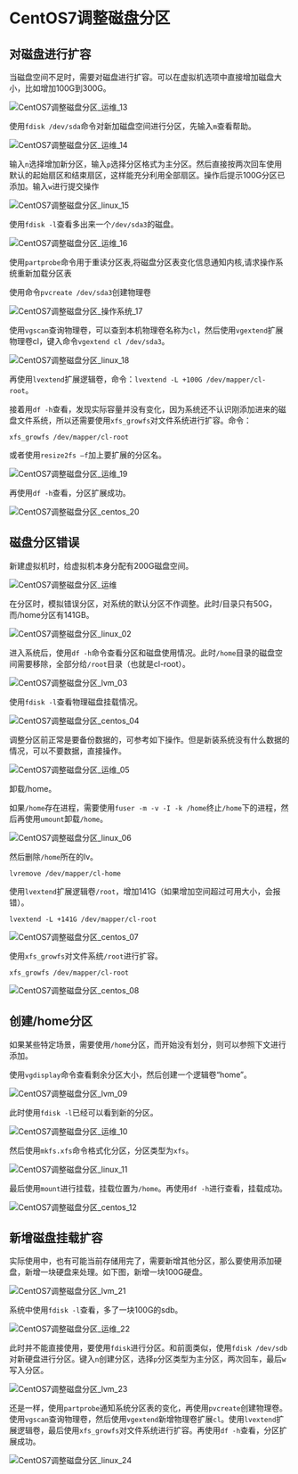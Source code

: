 # CentOS7调整磁盘分区

## 对磁盘进行扩容

当磁盘空间不足时，需要对磁盘进行扩容。可以在虚拟机选项中直接增加磁盘大小，比如增加100G到300G。

![CentOS7调整磁盘分区_运维_13](assets/resize,m_fixed,w_750.webp)

使用`fdisk /dev/sda`命令对新加磁盘空间进行分区，先输入`m`查看帮助。

![CentOS7调整磁盘分区_运维_14](assets/resize,m_fixed,w_750-16654524595953.webp)

输入`n`选择增加新分区，输入`p`选择分区格式为主分区。然后直接按两次回车使用默认的起始扇区和结束扇区，这样能充分利用全部扇区。操作后提示100G分区已添加。输入`w`进行提交操作

![CentOS7调整磁盘分区_linux_15](assets/resize,m_fixed,w_750-16654525261266.webp)

 



使用`fdisk -l`查看多出来一个`/dev/sda3`的磁盘。

![CentOS7调整磁盘分区_运维_16](assets/resize,m_fixed,w_750-16654527275139.webp)

使用`partprobe`命令用于重读分区表,将磁盘分区表变化信息通知内核,请求操作系统重新加载分区表

使用命令`pvcreate /dev/sda3`创建物理卷

![CentOS7调整磁盘分区_操作系统_17](assets/resize,m_fixed,w_750-166545279419312.webp)

使用`vgscan`查询物理卷，可以查到本机物理卷名称为`cl`，然后使用`vgextend`扩展物理卷cl，键入命令`vgextend cl /dev/sda3`。

![CentOS7调整磁盘分区_linux_18](assets/resize,m_fixed,w_750-166545291866115.webp)



再使用`lvextend`扩展逻辑卷，命令：`lvextend -L +100G /dev/mapper/cl-root`。

接着用`df -h`查看，发现实际容量并没有变化，因为系统还不认识刚添加进来的磁盘文件系统，所以还需要使用`xfs_growfs`对文件系统进行扩容。命令：

```shell
xfs_growfs /dev/mapper/cl-root
```

或者使用`resize2fs –f`加上要扩展的分区名。

![CentOS7调整磁盘分区_运维_19](assets/resize,m_fixed,w_750-166545306686818.webp)



再使用`df -h`查看，分区扩展成功。

![CentOS7调整磁盘分区_centos_20](assets/resize,m_fixed,w_750-166545308805821.webp)



## 磁盘分区错误

新建虚拟机时，给虚拟机本身分配有200G磁盘空间。

![CentOS7调整磁盘分区_运维](assets/resize,m_fixed,w_750-166546531824924.webp)

在分区时，模拟错误分区，对系统的默认分区不作调整。此时/目录只有50G，而/home分区有141GB。

![CentOS7调整磁盘分区_linux_02](assets/resize,m_fixed,w_750-166546533247827.webp)

进入系统后，使用`df -h`命令查看分区和磁盘使用情况。此时`/home`目录的磁盘空间需要移除，全部分给`/root`目录（也就是cl-root）。

![CentOS7调整磁盘分区_lvm_03](assets/resize,m_fixed,w_750-166546535334130.webp)

使用`fdisk -l`查看物理磁盘挂载情况。

![CentOS7调整磁盘分区_centos_04](assets/resize,m_fixed,w_750-166546550724133.webp)

调整分区前正常是要备份数据的，可参考如下操作。但是新装系统没有什么数据的情况，可以不要数据，直接操作。

![CentOS7调整磁盘分区_运维_05](assets/resize,m_fixed,w_750-166546552816736.webp)

卸载/home。

如果`/home`存在进程，需要使用`fuser -m -v -I -k /home`终止`/home`下的进程，然后再使用`umount`卸载`/home`。

![CentOS7调整磁盘分区_linux_06](assets/resize,m_fixed,w_750-166546910532557.webp)

然后删除`/home`所在的lv。

```shell
lvremove /dev/mapper/cl-home
```

使用`lvextend`扩展逻辑卷`/root`，增加141G（如果增加空间超过可用大小，会报错）。

```shell
lvextend -L +141G /dev/mapper/cl-root
```

![CentOS7调整磁盘分区_centos_07](assets/resize,m_fixed,w_750-166546556930439.webp)

使用`xfs_growfs`对文件系统`/root`进行扩容。

```shell
xfs_growfs /dev/mapper/cl-root
```

![CentOS7调整磁盘分区_centos_08](assets/resize,m_fixed,w_750-166546559579442.webp)

## 创建/home分区
如果某些特定场景，需要使用`/home`分区，而开始没有划分，则可以参照下文进行添加。

使用`vgdisplay`命令查看剩余分区大小，然后创建一个逻辑卷“home”。

![CentOS7调整磁盘分区_lvm_09](assets/resize,m_fixed,w_750-166546561362045.webp)

此时使用`fdisk -l`已经可以看到新的分区。

![CentOS7调整磁盘分区_运维_10](assets/resize,m_fixed,w_750-166546563235348.webp)

然后使用`mkfs.xfs`命令格式化分区，分区类型为`xfs`。

![CentOS7调整磁盘分区_linux_11](assets/resize,m_fixed,w_750-166546564976951.webp)

最后使用`mount`进行挂载，挂载位置为`/home`。再使用`df -h`进行查看，挂载成功。

![CentOS7调整磁盘分区_centos_12](assets/resize,m_fixed,w_750-166546688910554.webp)

## 新增磁盘挂载扩容

实际使用中，也有可能当前存储用完了，需要新增其他分区，那么要使用添加硬盘，新增一块硬盘来处理。如下图，新增一块100G硬盘。

![CentOS7调整磁盘分区_lvm_21](assets/resize,m_fixed,w_750-166546958990460.webp)

系统中使用`fdisk -l`查看，多了一块100G的sdb。

![CentOS7调整磁盘分区_运维_22](assets/resize,m_fixed,w_750-166546960491863.webp)

此时并不能直接使用，要使用`fdisk`进行分区。和前面类似，使用`fdisk /dev/sdb`对新硬盘进行分区。键入`n`创建分区，选择`p`分区类型为主分区，两次回车，最后`w`写入分区。

![CentOS7调整磁盘分区_lvm_23](assets/resize,m_fixed,w_750-166546961837066.webp)

还是一样，使用`partprobe`通知系统分区表的变化，再使用`pvcreate`创建物理卷。使用`vgscan`查询物理卷，然后使用`vgextend`新增物理卷扩展`cl`。使用`lvextend`扩展逻辑卷，最后使用`xfs_growfs`对文件系统进行扩容。再使用`df -h`查看，分区扩展成功。

![CentOS7调整磁盘分区_linux_24](assets/resize,m_fixed,w_750-166546963552369.webp)

